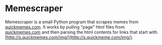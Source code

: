 # Memescraper
Memescraper is a small Python program that scrapes memes from [quickmemes.com](http://quickmemes.com/).
It works by pulling "page" html files from [quickmemes.com](http://quickmemes.com/) and then parsing the html contents for links that start with [http://s.quickmemes.com/img/](http://s.quickmeme.com/img/).
 
